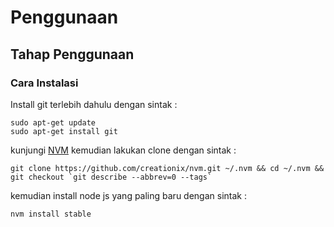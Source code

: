 Penggunaan
==========

Tahap Penggunaan
----------------

### Cara Instalasi

Install git terlebih dahulu dengan sintak :

```
sudo apt-get update
sudo apt-get install git
```

kunjungi [NVM](https://github.com/creationix/nvm) kemudian lakukan clone dengan sintak :

```
git clone https://github.com/creationix/nvm.git ~/.nvm && cd ~/.nvm && git checkout `git describe --abbrev=0 --tags`
```

kemudian install node js yang paling baru dengan sintak :

```
nvm install stable
```
